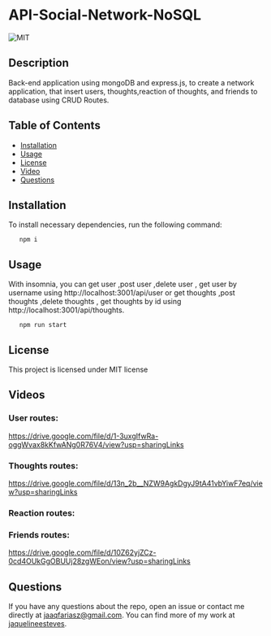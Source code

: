 # API-Social-Network-NoSQL
  ![MIT](https://img.shields.io/static/v1?label=License&message=MIT&color=blue)
  
  ## Description 
Back-end application using mongoDB and express.js, to create a network application, that insert users, thoughts,reaction of thoughts, and friends to database using CRUD Routes.

  ## Table of Contents 
  * [Installation](#installation)
  * [Usage](#usage)
  * [License](#license)
  * [Video](#videos)
  * [Questions](#questions)
  
   ## Installation 
  To install necessary dependencies, run the following command:

```
   npm i

```

  ## Usage

  With insomnia, you can get user ,post user ,delete user , get user by username using http://localhost:3001/api/user or get thoughts ,post thoughts ,delete thoughts , get thoughts by id using http://localhost:3001/api/thoughts.

```
   npm run start

```
  ## License 
  This project is licensed under MIT license  


  ## Videos
  ### User routes: 
  https://drive.google.com/file/d/1-3uxgIfwRa-oggWvax8kKfwANg0R76V4/view?usp=sharingLinks
  ### Thoughts routes:
   https://drive.google.com/file/d/13n_2b__NZW9AgkDgyJ9tA41vbYiwF7eq/view?usp=sharingLinks 

  ### Reaction routes: 

  ### Friends routes: 
  https://drive.google.com/file/d/10Z62yjZCz-0cd4OUkGgOBUUj28zgWEon/view?usp=sharingLinks 

  ## Questions
  If you have any questions about the repo, open an issue or contact me directly at jaaqfariasz@gmail.com. You can find more of my work at [jaquelineesteves](https://github.com/jaquelineesteves/).